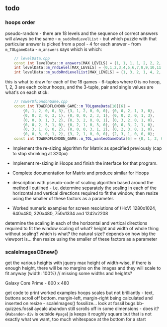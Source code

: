 ## todo


### hoops order

pseudo-random - there are 18 levels and the sequence of correct answers will always be the same - `m_sudoRndLevelList` - but which puzzle with that particular answer is picked from a pool - 4 for each answer - from `m_TOLgameData` - `m_answers` says which is which:

```cpp
    // levelData.cpp
    const int levelData::m_answers[MAX_LEVELS] = {1, 1, 1, 1, 2, 2, 2, 2, 3, 3, 4, 4, 4, 4, 5, 5, 5, 5};
    int levelData::m_rndLevel[MAX_LEVELS] = {0,1,2,3,4,5,6,7,8,9,10,11,12,13,14,15,16,17};
    int levelData::m_sudoRndLevelList[MAX_LEVELS] = {1, 3, 2, 1, 4, 2, 5, 2, 2, 3, 1, 5, 4, 4, 5, 4, 1, 5};
```

this is what to draw for each of the 18 games - 6-tuples where 0 is no hoop, 1, 2, 3 are each colour hoops, and the 3-tuple, pair and single values are what's on each stick:

```cpp
    // TowerOfLondonGame.cpp
    const int TOWEROFLONDON_GAME::m_TOLgameData[18][6] =
        {0, 1, 2, 0, 0, 3}, {3, 1, 2, 0, 0, 0}, {0, 0, 2, 1, 3, 0},
        {0, 0, 2, 0, 3, 1}, {0, 0, 0, 2, 3, 1}, {0, 0, 2, 0, 1, 3},
        {0, 0, 0, 1, 3, 2}, {0, 3, 2, 0, 0, 1}, {0, 3, 2, 0, 1, 0},
        {0, 0, 2, 3, 1, 0}, {0, 2, 1, 0, 3, 0}, {0, 0, 3, 2, 1, 0},
        {0, 3, 1, 0, 0, 2}, {0, 0, 0, 3, 1, 2}, {0, 2, 3, 0, 1, 0},
        {0, 0, 3, 0, 1, 2}, {3, 2, 1, 0, 0, 0}, {2, 3, 1, 0, 0, 0};
    const int TOWEROFLONDON_GAME::m_TOL_wantedGameData[6] = {0, 1, 2, 0, 3, 0};
```

* Implement the re-sizing algorithm for Matrix as specified previously (cap to stop shrinking at 320px)
* Implement re-sizing in Hoops and finish the interface for that program.
* Complete documentation for Matrix and produce similar for Hoops

* description with pseudo-code of scaling algorithm based around the method I outlined - i.e. determine separately the scaling in each of the horizontal and vertical directions required to fit the window, then resize using the smaller of these factors as a parameter.
* Worked numeric examples for screen resolutions of (HxV) 1280x1024, 640x480, 320x480, 750x1334 and 1242x2208


determine the scaling in each of the horizontal and vertical directions required to fit the window
  scaling of what? 
  height and width of whole thing without scaling? which is what? the natural size? depends on how big the viewport is...
then resize using the smaller of these factors as a parameter

### scaleImagesCBnew()

get the various heights with jquery
max height of 
width-wise, if there is enough height, there will be no margins on the images and they will scale to fit anyway (width: 100%)
// missing some widths and heights?


Galaxy Core Prime - 800 x 480


get code to print worked examples
hoops scales but not brilliantly - text, buttons scroll off bottom. margin-left, margin-right being calculated and inserted on resize - scaleImages()
fossilize... look at fossil bugs bb-quizzes.fossil
aycalc
    abandon still scrolls off in some dimensions - does it? (`#abandon-div` is outside `#page`)
    js keeps it roughly square but that is not exactly what we want, too much whitespace at the bottom for a start


